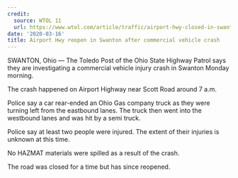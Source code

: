 ```yaml
---
credit:
  source: WTOL 11
  url: https://www.wtol.com/article/traffic/airport-hwy-closed-in-swanton-due-to-semi-crash/512-052cb8e6-403d-401c-b4c0-ba848ebc1f96
date: '2020-03-16'
title: Airport Hwy reopen in Swanton after commercial vehicle crash
---
```

SWANTON, Ohio — The Toledo Post of the Ohio State Highway Patrol says they are investigating a commercial vehicle injury crash in Swanton Monday morning.

The crash happened on Airport Highway near Scott Road around 7 a.m.

Police say a car rear-ended an Ohio Gas company truck as they were turning left from the eastbound lanes.
The truck then went into the westbound lanes and was hit by a semi truck.

Police say at least two people were injured. The extent of their injuries is unknown at this time.

No HAZMAT materials were spilled as a result of the crash.

The road was closed for a time but has since reopened.

